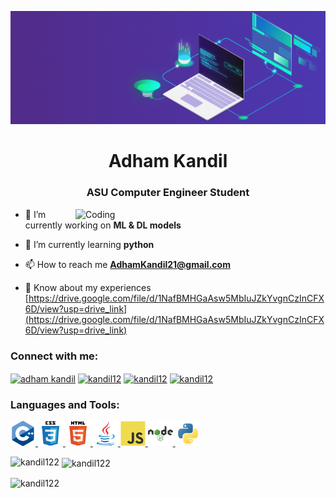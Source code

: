 ![MasterHead](https://raw.githubusercontent.com/KShukhrat/KShukhrat/main/assets/header_gif.gif)
<h1 align="center">Adham Kandil</h1>
<h3 align="center">ASU Computer Engineer Student</h3>
<img align="right" alt="Coding" width="400" src="https://cdn.dribbble.com/users/1162077/screenshots/3848914/programmer.gif">

- 🔭 I’m currently working on **ML & DL models**

- 🌱 I’m currently learning **python**

- 📫 How to reach me **AdhamKandil21@gmail.com**

- 📄 Know about my experiences [https://drive.google.com/file/d/1NafBMHGaAsw5MbIuJZkYvgnCzInCFX6D/view?usp=drive_link](https://drive.google.com/file/d/1NafBMHGaAsw5MbIuJZkYvgnCzInCFX6D/view?usp=drive_link)

<h3 align="left">Connect with me:</h3>
<p align="left">
<a href="https://linkedin.com/in/adham kandil" target="blank"><img align="center" src="https://raw.githubusercontent.com/rahuldkjain/github-profile-readme-generator/master/src/images/icons/Social/linked-in-alt.svg" alt="adham kandil" height="30" width="40" /></a>
<a href="https://www.hackerrank.com/kandil12" target="blank"><img align="center" src="https://raw.githubusercontent.com/rahuldkjain/github-profile-readme-generator/master/src/images/icons/Social/hackerrank.svg" alt="kandil12" height="30" width="40" /></a>
<a href="https://codeforces.com/profile/kandil12" target="blank"><img align="center" src="https://raw.githubusercontent.com/rahuldkjain/github-profile-readme-generator/master/src/images/icons/Social/codeforces.svg" alt="kandil12" height="30" width="40" /></a>
<a href="https://www.leetcode.com/kandil12" target="blank"><img align="center" src="https://raw.githubusercontent.com/rahuldkjain/github-profile-readme-generator/master/src/images/icons/Social/leet-code.svg" alt="kandil12" height="30" width="40" /></a>
</p>

<h3 align="left">Languages and Tools:</h3>
<p align="left"> <a href="https://www.w3schools.com/cpp/" target="_blank" rel="noreferrer"> <img src="https://raw.githubusercontent.com/devicons/devicon/master/icons/cplusplus/cplusplus-original.svg" alt="cplusplus" width="40" height="40"/> </a> <a href="https://www.w3schools.com/css/" target="_blank" rel="noreferrer"> <img src="https://raw.githubusercontent.com/devicons/devicon/master/icons/css3/css3-original-wordmark.svg" alt="css3" width="40" height="40"/> </a> <a href="https://www.w3.org/html/" target="_blank" rel="noreferrer"> <img src="https://raw.githubusercontent.com/devicons/devicon/master/icons/html5/html5-original-wordmark.svg" alt="html5" width="40" height="40"/> </a> <a href="https://www.java.com" target="_blank" rel="noreferrer"> <img src="https://raw.githubusercontent.com/devicons/devicon/master/icons/java/java-original.svg" alt="java" width="40" height="40"/> </a> <a href="https://developer.mozilla.org/en-US/docs/Web/JavaScript" target="_blank" rel="noreferrer"> <img src="https://raw.githubusercontent.com/devicons/devicon/master/icons/javascript/javascript-original.svg" alt="javascript" width="40" height="40"/> </a> <a href="https://nodejs.org" target="_blank" rel="noreferrer"> <img src="https://raw.githubusercontent.com/devicons/devicon/master/icons/nodejs/nodejs-original-wordmark.svg" alt="nodejs" width="40" height="40"/> </a> <a href="https://www.python.org" target="_blank" rel="noreferrer"> <img src="https://raw.githubusercontent.com/devicons/devicon/master/icons/python/python-original.svg" alt="python" width="40" height="40"/> </a> </p>

<p><img align="left" src="https://github-readme-stats.vercel.app/api/top-langs?username=kandil122&show_icons=true&locale=en&layout=compact" alt="kandil122" /></p>

<p>&nbsp;<img align="center" src="https://github-readme-stats.vercel.app/api?username=kandil122&show_icons=true&locale=en" alt="kandil122" /></p>

<p><img align="center" src="https://github-readme-streak-stats.herokuapp.com/?user=kandil122&" alt="kandil122" /></p>
